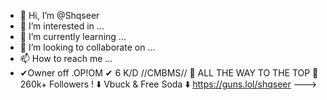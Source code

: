- 👋 Hi, I’m @Shqseer
- 👀 I’m interested in ...
- 🌱 I’m currently learning ...
- 💞️ I’m looking to collaborate on ...
- 📫 How to reach me ...
- ✔Owner off .OP!OM ✔
  6 K/D   //CMBMS//
:crown: ALL THE WAY TO THE TOP :crown:
260k+  Followers !
:arrow_down: Vbuck & Free Soda :arrow_down:   https://guns.lol/shqseer
--->
